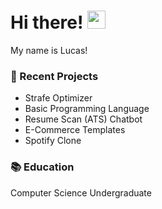 # Hi there! <img src="https://media.giphy.com/media/hvRJCLFzcasrR4ia7z/giphy.gif" width="29px" height="29px">

My name is Lucas! 

### 🌱 Recent Projects
- Strafe Optimizer
- Basic Programming Language
- Resume Scan (ATS) Chatbot 
- E-Commerce Templates
- Spotify Clone

### 📚 Education
Computer Science Undergraduate





